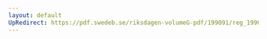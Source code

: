 ```yaml
---
layout: default
UpRedirect: https://pdf.swedeb.se/riksdagen-volumeG-pdf/199091/reg_199091/reg_199091_0245.pdf
---
```

